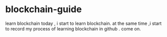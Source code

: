 # blockchain-guide
learn blockchain
today , i start to learn blockchain. at the same time ,i start to record my process of learning blockchain in github . come on.
